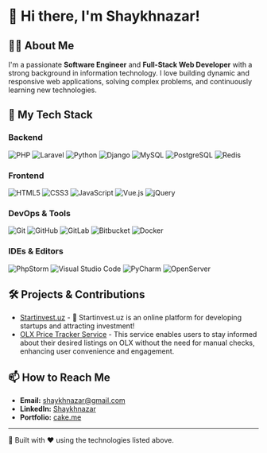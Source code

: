 # 👋 Hi there, I'm Shaykhnazar!

## 👨‍💻 About Me
I'm a passionate **Software Engineer** and **Full-Stack Web Developer** with a strong background in information technology. I love building dynamic and responsive web applications, solving complex problems, and continuously learning new technologies.

## 🚀 My Tech Stack

### **Backend**
![PHP](https://img.shields.io/badge/PHP-777BB4?style=for-the-badge&logo=php&logoColor=white)
![Laravel](https://img.shields.io/badge/Laravel-FF2D20?style=for-the-badge&logo=laravel&logoColor=white)
![Python](https://img.shields.io/badge/Python-3776AB?style=for-the-badge&logo=python&logoColor=white)
![Django](https://img.shields.io/badge/Django-092E20?style=for-the-badge&logo=django&logoColor=white)
![MySQL](https://img.shields.io/badge/MySQL-4479A1?style=for-the-badge&logo=mysql&logoColor=white)
![PostgreSQL](https://img.shields.io/badge/PostgreSQL-336791?style=for-the-badge&logo=postgresql&logoColor=white)
![Redis](https://img.shields.io/badge/Redis-DC382D?style=for-the-badge&logo=redis&logoColor=white)

### **Frontend**
![HTML5](https://img.shields.io/badge/HTML5-E34F26?style=for-the-badge&logo=html5&logoColor=white)
![CSS3](https://img.shields.io/badge/CSS3-1572B6?style=for-the-badge&logo=css3&logoColor=white)
![JavaScript](https://img.shields.io/badge/JavaScript-F7DF1E?style=for-the-badge&logo=javascript&logoColor=black)
![Vue.js](https://img.shields.io/badge/Vue.js-4FC08D?style=for-the-badge&logo=vue.js&logoColor=white)
![jQuery](https://img.shields.io/badge/jQuery-0769AD?style=for-the-badge&logo=jquery&logoColor=white)

### **DevOps & Tools**
![Git](https://img.shields.io/badge/Git-F05032?style=for-the-badge&logo=git&logoColor=white)
![GitHub](https://img.shields.io/badge/GitHub-181717?style=for-the-badge&logo=github&logoColor=white)
![GitLab](https://img.shields.io/badge/GitLab-FCA121?style=for-the-badge&logo=gitlab&logoColor=white)
![Bitbucket](https://img.shields.io/badge/Bitbucket-0052CC?style=for-the-badge&logo=bitbucket&logoColor=white)
![Docker](https://img.shields.io/badge/Docker-2496ED?style=for-the-badge&logo=docker&logoColor=white)

### **IDEs & Editors**
![PhpStorm](https://img.shields.io/badge/PhpStorm-000000?style=for-the-badge&logo=phpstorm&logoColor=white)
![Visual Studio Code](https://img.shields.io/badge/VS%20Code-007ACC?style=for-the-badge&logo=visual-studio-code&logoColor=white)
![PyCharm](https://img.shields.io/badge/PyCharm-000000?style=for-the-badge&logo=pycharm&logoColor=white)
![OpenServer](https://img.shields.io/badge/OpenServerPanel-FF6600?style=for-the-badge&logo=openserverpanel&logoColor=white)

## 🛠️ Projects & Contributions
- [Startinvest.uz](https://github.com/Shaykhnazar/startinvest) - 🚀 Startinvest.uz is an online platform for developing startups and attracting investment!
- [OLX Price Tracker Service](https://github.com/Shaykhnazar/olx-price-monitor) - This service enables users to stay informed about their desired listings on OLX without the need for manual checks, enhancing user convenience and engagement.

## 📫 How to Reach Me
- **Email:** [shaykhnazar@gmail.com](mailto:shaykhnazar@gmail.com)
- **LinkedIn:** [Shaykhnazar](https://www.linkedin.com/in/Shaykhnazar/)
- **Portfolio:** [cake.me](https://www.cake.me/me/shaykhnazar/portfolios)

---

🔧 Built with ❤️ using the technologies listed above.

